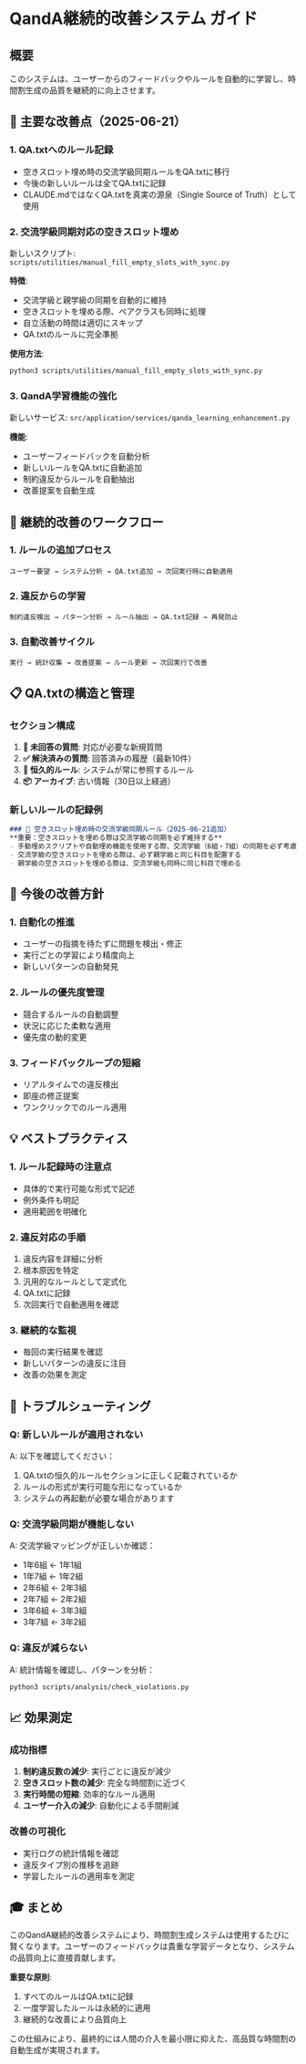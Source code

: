 # QandA継続的改善システム ガイド

## 概要
このシステムは、ユーザーからのフィードバックやルールを自動的に学習し、時間割生成の品質を継続的に向上させます。

## 🎯 主要な改善点（2025-06-21）

### 1. QA.txtへのルール記録
- 空きスロット埋め時の交流学級同期ルールをQA.txtに移行
- 今後の新しいルールは全てQA.txtに記録
- CLAUDE.mdではなくQA.txtを真実の源泉（Single Source of Truth）として使用

### 2. 交流学級同期対応の空きスロット埋め
新しいスクリプト: `scripts/utilities/manual_fill_empty_slots_with_sync.py`

**特徴**:
- 交流学級と親学級の同期を自動的に維持
- 空きスロットを埋める際、ペアクラスも同時に処理
- 自立活動の時間は適切にスキップ
- QA.txtのルールに完全準拠

**使用方法**:
```bash
python3 scripts/utilities/manual_fill_empty_slots_with_sync.py
```

### 3. QandA学習機能の強化
新しいサービス: `src/application/services/qanda_learning_enhancement.py`

**機能**:
- ユーザーフィードバックを自動分析
- 新しいルールをQA.txtに自動追加
- 制約違反からルールを自動抽出
- 改善提案を自動生成

## 🔄 継続的改善のワークフロー

### 1. ルールの追加プロセス
```
ユーザー要望 → システム分析 → QA.txt追加 → 次回実行時に自動適用
```

### 2. 違反からの学習
```
制約違反検出 → パターン分析 → ルール抽出 → QA.txt記録 → 再発防止
```

### 3. 自動改善サイクル
```
実行 → 統計収集 → 改善提案 → ルール更新 → 次回実行で改善
```

## 📋 QA.txtの構造と管理

### セクション構成
1. **🔴 未回答の質問**: 対応が必要な新規質問
2. **✅ 解決済みの質問**: 回答済みの履歴（最新10件）
3. **📌 恒久的ルール**: システムが常に参照するルール
4. **📦 アーカイブ**: 古い情報（30日以上経過）

### 新しいルールの記録例
```markdown
### 🔑 空きスロット埋め時の交流学級同期ルール（2025-06-21追加）
**重要：空きスロットを埋める際は交流学級の同期を必ず維持する**
- 手動埋めスクリプトや自動埋め機能を使用する際、交流学級（6組・7組）の同期を必ず考慮する
- 交流学級の空きスロットを埋める際は、必ず親学級と同じ科目を配置する
- 親学級の空きスロットを埋める際は、交流学級も同時に同じ科目で埋める
```

## 🚀 今後の改善方針

### 1. 自動化の推進
- ユーザーの指摘を待たずに問題を検出・修正
- 実行ごとの学習により精度向上
- 新しいパターンの自動発見

### 2. ルールの優先度管理
- 競合するルールの自動調整
- 状況に応じた柔軟な適用
- 優先度の動的変更

### 3. フィードバックループの短縮
- リアルタイムでの違反検出
- 即座の修正提案
- ワンクリックでのルール適用

## 💡 ベストプラクティス

### 1. ルール記録時の注意点
- 具体的で実行可能な形式で記述
- 例外条件も明記
- 適用範囲を明確化

### 2. 違反対応の手順
1. 違反内容を詳細に分析
2. 根本原因を特定
3. 汎用的なルールとして定式化
4. QA.txtに記録
5. 次回実行で自動適用を確認

### 3. 継続的な監視
- 毎回の実行結果を確認
- 新しいパターンの違反に注目
- 改善の効果を測定

## 🔧 トラブルシューティング

### Q: 新しいルールが適用されない
A: 以下を確認してください：
1. QA.txtの恒久的ルールセクションに正しく記載されているか
2. ルールの形式が実行可能な形になっているか
3. システムの再起動が必要な場合があります

### Q: 交流学級同期が機能しない
A: 交流学級マッピングが正しいか確認：
- 1年6組 ← 1年1組
- 1年7組 ← 1年2組
- 2年6組 ← 2年3組
- 2年7組 ← 2年2組
- 3年6組 ← 3年3組
- 3年7組 ← 3年2組

### Q: 違反が減らない
A: 統計情報を確認し、パターンを分析：
```bash
python3 scripts/analysis/check_violations.py
```

## 📈 効果測定

### 成功指標
1. **制約違反数の減少**: 実行ごとに違反が減少
2. **空きスロット数の減少**: 完全な時間割に近づく
3. **実行時間の短縮**: 効率的なルール適用
4. **ユーザー介入の減少**: 自動化による手間削減

### 改善の可視化
- 実行ログの統計情報を確認
- 違反タイプ別の推移を追跡
- 学習したルールの適用率を測定

## 🎓 まとめ

このQandA継続的改善システムにより、時間割生成システムは使用するたびに賢くなります。ユーザーのフィードバックは貴重な学習データとなり、システムの品質向上に直接貢献します。

**重要な原則**:
1. すべてのルールはQA.txtに記録
2. 一度学習したルールは永続的に適用
3. 継続的な改善により品質向上

この仕組みにより、最終的には人間の介入を最小限に抑えた、高品質な時間割の自動生成が実現されます。